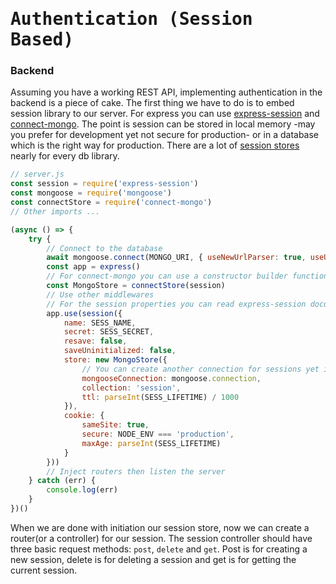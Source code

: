 # <kbd>Authentication (Session Based)</kbd>
### Backend
Assuming you have a working REST API, implementing authentication in the backend is a piece of cake. The first thing we have to do is to embed session library to our server.
For express you can use [express-session](https://www.npmjs.com/package/express-session) and [connect-mongo](https://www.npmjs.com/package/connect-mongo).
The point is session can be stored in local memory -may you prefer for development yet not secure for production- or in a database which is the right way for production.
There are a lot of [session stores](https://www.npmjs.com/package/express-session#compatible-session-stores) nearly for every db library.
```js
// server.js
const session = require('express-session')
const mongoose = require('mongoose')
const connectStore = require('connect-mongo')
// Other imports ...

(async () => {
    try {
        // Connect to the database
        await mongoose.connect(MONGO_URI, { useNewUrlParser: true, useUnifiedTopology: true })
        const app = express()
        // For connect-mongo you can use a constructor builder function to get a store from a session
        const MongoStore = connectStore(session)    
        // Use other middlewares
        // For the session properties you can read express-session documentation
        app.use(session({
            name: SESS_NAME,
            secret: SESS_SECRET,
            resave: false,
            saveUninitialized: false,
            store: new MongoStore({
                // You can create another connection for sessions yet it's a bit overhead
                mongooseConnection: mongoose.connection,
                collection: 'session',
                ttl: parseInt(SESS_LIFETIME) / 1000
            }),
            cookie: {
                sameSite: true,
                secure: NODE_ENV === 'production',
                maxAge: parseInt(SESS_LIFETIME)
            }
        }))
        // Inject routers then listen the server
    } catch (err) {
        console.log(err)
    }
})()
```
When we are done with initiation our session store, now we can create a router(or a controller) for our session. The session controller should have three basic request methods:
`post`, `delete` and `get`. Post is for creating a new session, delete is for deleting a session and get is for getting the current session.
